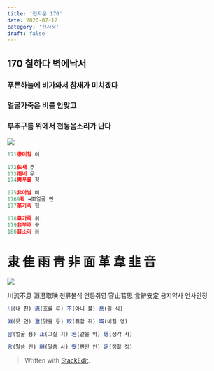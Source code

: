 ```yaml
---
title: '천자문 170'
date: 2020-07-12
category: '천자문'
draft: false
---
```

## 170 칠하다 벽에낙서

 
### 푸른하늘에 비가와서 참새가 미치겠다
### 얼굴가죽은 비를 안맞고
### 부추구름 위에서 천둥음소리가 난다
![](https://i.ibb.co/pLDKyQ6/Screen-Shot-2020-07-12-at-11-44-59-AM.png)
```js
171隶미칠 이

172隹새 추
173雨비 우
174靑푸를 청

175非아닐 비
1769획 →面얼굴 면
177革가죽 혁

178韋가죽 위
179韭부추 구
180音소리 음

```
# 隶 隹 雨 靑 非 面 革 韋 韭 音

![](https://i.ibb.co/tKrK5CR/170.png)

川流不息  淵澄取映 천류불식 연등취영
容止若思  言辭安定 용지약사 언사안정
```js
川(내 천) 流(흐를 류) 不(아니 불) 息(쉴 식)

淵(못 연) 澄(맑을 등) 取(취할 취) 暎(비칠 영)

容(얼굴 용) 止(그칠 지) 若(같을 약) 思(생각 사)

言(말씀 언) 辭(말씀 사) 安(편안 안) 定(정할 정)

```
> Written with [StackEdit](https://stackedit.io/).
<!--stackedit_data:
eyJoaXN0b3J5IjpbLTEzMDg1MDUzMjYsLTE0MzEwMTQzMCwyMT
E2NDU5MzExLC0xNDExOTAwNTA2XX0=
-->